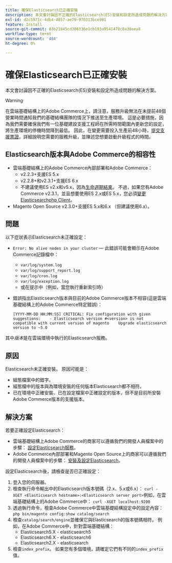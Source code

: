 ```yaml
---
title: 確保Elasticsearch已正確安裝
description: 本文會討論因不正確的Elasticsearch(ES)安裝和設定所造成問題的解決方案。
exl-id: d2c5971c-4db4-4857-ae79-970313bce981
feature: Install
source-git-commit: 83b21845cd306336e1cb193a9541478c8a38eea8
workflow-type: tm+mt
source-wordcount: '484'
ht-degree: 0%

---
```


# 確保Elasticsearch已正確安裝

本文會討論因不正確的Elasticsearch(ES)安裝和設定所造成問題的解決方案。

>[!WARNING]
>
>在雲端基礎結構上的Adobe Commerce上，請注意，服務升級無法在未提前48個營業時間通知我們的基礎結構團隊的情況下推送至生產環境。 這是必要措施，因為我們需要確保我們有一位基礎建設支援工程師在所需時間範圍內更新您的設定，將生產環境的停機時間降到最低。 因此，在變更需要投入生產前48小時，[提交支援票證](/help/help-center-guide/help-center/magento-help-center-user-guide.md#submit-ticket)，詳細說明您需要的服務升級，並陳述您想要啟動升級程式的時間。

## Elasticsearch版本與Adobe Commerce的相容性

* 雲端基礎結構上的Adobe Commerce內部部署和Adobe Commerce：
   * v2.2.3+支援ES 5.x
   * v2.2.8+和v2.3.1+支援ES 6.x
   * 不建議使用ES v2.x和v5.x，因為[生命週期結束](https://www.elastic.co/support/eol)。 不過，如果您有Adobe Commerce v2.3.1，並且想要使用ES 2.x或ES 5.x，您必須[變更Elasticsearchphp Client](https://devdocs.magento.com/guides/v2.3/config-guide/elasticsearch/es-downgrade.html)。
* Magento Open Source v2.3.0+支援ES 5.x和6.x （但建議使用6.x）。

## 問題

以下症狀表示Elasticsearch未正確設定：

* `Error: No alive nodes in your cluster` — 此錯誤可能會顯示在Adobe Commerce記錄檔中：
   * `var/log/system.log`
   * `var/log/support_report.log`
   * `var/log/cron.log`
   * `var/log/exception.log`
   * 或在提示中（例如，當您執行重新索引時）
* 錯誤指出Elasticsearch版本與目前的Adobe Commerce版本不相容(這是雲端基礎結構上的Adobe Commerce特定錯誤)：

  ```
  [YYYY-MM-DD HH:MM:SS] CRITICAL: Fix configuration with given suggestions:    - Elasticsearch version #<version> is not compatible with current version of magento    Upgrade elasticsearch version to ~5.0
  ```

其中&#x200B;*版本*&#x200B;是在雲端環境中執行的Elasticsearch服務。

## 原因

Elasticsearch未正確安裝。 原因可能是：

* 組態檔案中的錯字。
* 組態檔中的版本與為環境安裝的任何版本Elasticsearch都不相符。
* 已在環境中正確安裝、已在設定檔案中正確設定的版本，但不是目前所安裝Adobe Commerce版本的支援版本。

## 解決方案

若要正確設定Elasticsearch：

* 雲端基礎結構上Adobe Commerce的商家可以遵循我們的開發人員檔案中的步驟： [設定Elasticsearch服務](https://devdocs.magento.com/guides/v2.3/cloud/project/project-conf-files_services-elastic.html)。
* Adobe Commerce內部部署和Magento Open Source上的商家可以遵循我們的開發人員檔案中的步驟： [安裝及設定Elasticsearch](https://devdocs.magento.com/guides/v2.3/config-guide/elasticsearch/es-overview.html)。

設定Elasticsearch後，請檢查是否已正確設定：

1. 登入您的伺服器。
1. 檢查執行命令輸出中的Elasticsearch版本號碼（2.x、5.x或6.x）： `curl -XGET <Elasticsearch hostname>:<Elasticsearch server port>`例如，在雲端基礎結構上的Adobe Commerce中： `curl -XGET localhost:9200`
1. 透過執行命令，檢查Adobe Commerce中雲端基礎結構設定中的設定內容： `php bin/magento config:show catalog/search`
1. 檢查`catalog/search/engine`並確保它與Elasticsearch的版本號碼相符。 例如，在Adobe Commerce中，針對雲端基礎結構：
   * Elasticsearch5.X - elasticsearch5
   * Elasticsearch6.X - elasticsearch6
   * Elasticsearch2.X - elasticsearch
1. 檢查`index_prefix`。 如果您有多個環境，請確定它們有不同的`index_prefix`值。
